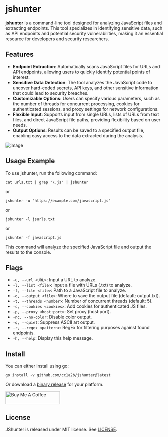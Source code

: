 # jshunter

**jshunter** is a command-line tool designed for analyzing JavaScript files and extracting endpoints. This tool specializes in identifying sensitive data, such as API endpoints and potential security vulnerabilities, making it an essential resource for developers and security researchers.

## Features

- **Endpoint Extraction**: Automatically scans JavaScript files for URLs and API endpoints, allowing users to quickly identify potential points of interest.
- **Sensitive Data Detection**: The tool analyzes the JavaScript code to uncover hard-coded secrets, API keys, and other sensitive information that could lead to security breaches.
- **Customizable Options**: Users can specify various parameters, such as the number of threads for concurrent processing, cookies for authenticated sessions, and proxy settings for network configurations.
- **Flexible Input**: Supports input from single URLs, lists of URLs from text files, and direct JavaScript file paths, providing flexibility based on user needs.
- **Output Options**: Results can be saved to a specified output file, enabling easy access to the data extracted during the analysis.

![image](https://github.com/user-attachments/assets/563a36f0-3d68-4870-9f4a-4342aea2fa5f)


## Usage Example

To use jshunter, run the following command:

```
cat urls.txt | grep "\.js" | jshunter
```
or
```
jshunter -u "https://example.com/javascript.js"
```
or
```
jshunter -l jsurls.txt
```
or
```
jshunter -f javascript.js
```

This command will analyze the specified JavaScript file and output the results to the console.

## Flags

- `-u, --url <URL>`: Input a URL to analyze.
- `-l, --list <file>`: Input a file with URLs (.txt) to analyze.
- `-f, --file <file>`: Path to a JavaScript file to analyze.
- `-o, --output <file>`: Where to save the output file (default: output.txt).
- `-t, --threads <number>`: Number of concurrent threads (default: 5).
- `-c, --cookies <cookies>`: Add cookies for authenticated JS files.
- `-p, --proxy <host:port>`: Set proxy (host:port).
- `-nc, --no-color`: Disable color output.
- `-q, --quiet`: Suppress ASCII art output.
- `-r, --regex <pattern>`: RegEx for filtering purposes against found endpoints.
- `-h, --help`: Display this help message.

## Install

You can either install using go:

```
go install -v github.com/cc1a2b/jshunter@latest
```

Or download a [binary release](https://github.com/cc1a2b/jshunter/releases) for your platform.



<a href="https://www.buymeacoffee.com/cc1a2b" target="_blank"><img src="https://cdn.buymeacoffee.com/buttons/default-orange.png" alt="Buy Me A Coffee" height="41" width="174"></a>




## License

JShunter is released under MIT license. See [LICENSE](https://github.com/cc1a2b/jshunter/blob/master/LICENSE).

